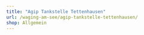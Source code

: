 ```yaml
---
title: "Agip Tankstelle Tettenhausen"
url: /waging-am-see/agip-tankstelle-tettenhausen/
shop: Allgemein
---
```

